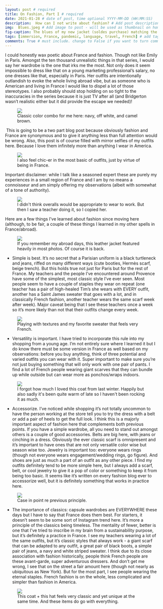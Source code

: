 ```yaml
---
layout: post # required
title: On Fashion, Part I # required
date: 2021-01-28 # date of post, time optional YYYY-MM-DD (HH:MM:SS)
description:  How can I not write about fashion? # Add post description for homepage - required
img:  Blues.jpeg # Add image to post - will be used as thumbnail on home and cover image for post (optional) MUST BE IN /img FOLDER.
fig-caption: The blues of my new jacket (soldes purchase) matching the classic Provencal blue. *Chef's kiss*. # caption for img (optional)
tags: [immersion, France, pandemic, language, travel, French] # add tags within brackets separated by a commma (optional)
comments: True # must include. change to False if you want to turn comments off for a post
---
```


I could honestly wax poetic about France and fashion. Though not like Emily in Paris. Amongst the ten thousand unrealistic things in that series, I would say her wardrobe is the one that irks me the most. Not only does it seem impossible to dress like that on a young marketing professional’s salary, no one dresses like that, especially in Paris. Her outfits are intentionally outlandish to evoke the whole living abroad vibe, but as someone who is American and living in France I would like to dispel a lot of those stereotypes. I also probably should stop holding on so tight to the inaccuracies in the series because it is just TV after all (and Bridgerton wasn’t realistic either but it did provide the escape we needed)!

<figure class="post-img block">
  <a href="/assets/img/posts/2021-01-28/Boots and buttons.jpeg">
    <img src="/assets/img/posts/2021-01-28/Boots and buttons.jpeg">
  </a>
  <figcaption>Classic color combo for me here: navy, off white, and camel brown.</figcaption>
</figure>

 This is going to be a two part blog post because obviously fashion and France are synonymous and to give it anything less than full attention would be wrong. Also, this post is of course filled with mirror selfies of my outfits here. Because I love them infinitely more than anything I wear in America.

<figure class="post-img block">
  <a href="/assets/img/posts/2021-01-28/Casual.jpeg">
    <img src="/assets/img/posts/2021-01-28/Casual.jpeg">
  </a>
  <figcaption>I also feel chic-er in the most basic of outfits, just by virtue of being in France.</figcaption>
</figure>

Important disclaimer: while I talk like a seasoned expert these are purely my experiences in a small region of France and I am by no means a connoisseur and am simply offering my observations (albeit with somewhat of a tone of authority).  

<figure class="post-img block">
  <a href="/assets/img/posts/2021-01-28/Overalls and sweater.jpg">
    <img src="/assets/img/posts/2021-01-28/Overalls and sweater.jpg">
  </a>
  <figcaption>I didn't think overalls would be appropriate to wear to work. But then I saw a teacher doing it, so I copied her.</figcaption>
</figure>

Here are a few things I’ve learned about fashion since moving here (although, to be fair, a couple of these things I learned in my other spells in France/abroad).

<figure class="post-img block">
  <a href="/assets/img/posts/2021-01-28/Return of the leather jacket.jpeg">
    <img src="/assets/img/posts/2021-01-28/Return of the leather jacket.jpeg">
  </a>
  <figcaption>If you remember my abroad days, this leather jacket featured heavily in most photos. Of course it is back.</figcaption>
</figure>

- Simple is best. It’s no secret that a Parisian uniform is a black turtleneck and jeans, riffed on many different ways (cute booties, Hermès scarf, beige trench). But this holds true not just for Paris but for the rest of France. My teachers and the people I’ve encountered around Provence have some of the simplest, most classic style I’ve ever seen. Most people seem to have a couple of staples they wear on repeat (one teacher has a pair of high-healed Tim’s she wears with EVERY outfit, another has a Saint James sweater that goes with a lot, and in classically French fashion, another teacher wears the same scarf week after week). Major caveat being that I see these teachers once a week so it’s more likely than not that their outfits change every week.

<figure class="post-img block">
  <a href="/assets/img/posts/2021-01-28/Stripes and velvet.jpeg">
    <img src="/assets/img/posts/2021-01-28/Stripes and velvet.jpeg">
  </a>
  <figcaption>Playing with textures and my favorite sweater that feels very French.</figcaption>
</figure>

- Versatility is important. I have tried to incorporate this rule into my shopping from a young age. I’m not entirely sure where I learned it but I do know there must be some version in France as well based on my observations: before you buy anything, think of three potential and varied outfits you can wear with it. Super important to make sure you’re not just buying something that will only work with one pair of pants. I find a lot of French people wearing giant scarves that they can bundle up while outside but can wear more as ponchos/wraps indoors.

<figure class="post-img block">
  <a href="/assets/img/posts/2021-01-28/Trench again.jpeg">
    <img src="/assets/img/posts/2021-01-28/Trench again.jpeg">
  </a>
  <figcaption>I forgot how much I loved this coat from last winter. Happily but also sadly it's been quite warm of late so I haven't been rocking it as much.</figcaption>
</figure>

- Accessorize. I’ve noticed while shopping it’s not totally uncommon to have the person working at the store tell you to try the dress with a belt or add a pair of heels to get the full look. I think this is a majorly important aspect of fashion here that complements both previous points. If you have a simple wardrobe, all you need to stand out amongst others is a couple of good accessories. Belts are big here, with jeans or cinching in a dress. Obviously the ever classic scarf is omnipresent and it’s important to have ones that are not only versatile color wise but season wise too. Jewelry is important too: everyone wears rings (though not everyone wears engagement/wedding rings, go figure). And shoes are just as much a part of an outfit as any other piece. I find my outfits definitely tend to be more simple here, but I always add a scarf, belt, or cool jewelry to give it a pop of color or something to keep it from being too basic. It seems like it’s written on every fashion blog ever to accessorize well, but it is definitely something that works in practice here.

<figure class="post-img block">
  <a href="/assets/img/posts/2021-01-28/Scarf and LBD.jpg">
    <img src="/assets/img/posts/2021-01-28/Scarf and LBD.jpg">
  </a>
  <figcaption>Case in point re previous principle.</figcaption>
</figure>

- The importance of classics: capsule wardrobes are EVERYWHERE these days but I have to say that France does them best. For starters, it doesn’t seem to be some sort of Instagram trend here. It’s more a principle of the classics being timeless. The mentality of fewer, better is one that I’ve tried to inscribe in my brain from a sustainability purpose, but it’s definitely a practice in France. I see my teachers wearing a lot of the same outfits, but it’s classic styles that always work - a giant scarf that can be adapted to any outfit, a great pair of black boots, a simple pair of jeans, a navy and white striped sweater. I think due to its close association with fashion historically, people think French people are these avant-garde, super adventurous dressers. And don’t get me wrong, I see that on the street a fair amount here (though not nearly as ubiquitous as New York). But for the most part, I see people wearing the eternal staples. French fashion is on the whole, less complicated and simpler than fashion in America.

<figure class="post-img block">
  <a href="/assets/img/posts/2021-01-28/Trench and hat.jpeg">
    <img src="/assets/img/posts/2021-01-28/Trench and hat.jpeg">
  </a>
  <figcaption>This coat + this hat feels very classic and yet unique at the same time. And these items do go with everything.</figcaption>
</figure>
